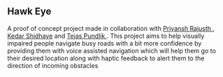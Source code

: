 ## Hawk Eye
A proof of concept project made in collaboration with <a href="https://github.com/Asphyxi8">Priyansh Rajusth </a>, <a href="https://github.com/Kedar59">Kedar Shidhaye</a> and <a href="https://github.com/tejaspundlik"> Tejas Pundlik </a>. This project aims to help visually impaired people navigate busy roads with a bit more confidence by providing them with voice assisted navigation which will help them go to their desired location along with haptic feedback to alert them to the direction of incoming obstacles
